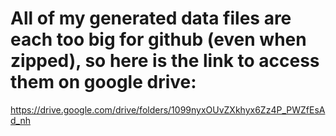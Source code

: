 # All of my generated data files are each too big for github (even when zipped), so here is the link to access them on google drive:

https://drive.google.com/drive/folders/1099nyxOUvZXkhyx6Zz4P_PWZfEsAd_nh

